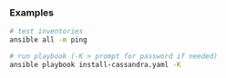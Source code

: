 ### Examples

```sh
# test inventories
ansible all -m ping

# run playbook (-K > prompt for password if needed)
ansible playbook install-cassandra.yaml -K
```

